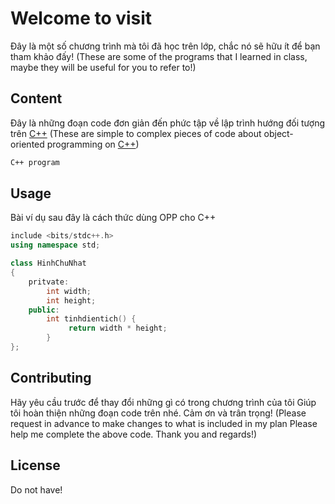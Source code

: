 # Welcome to visit

Đây là một số chương trình mà tôi đã học trên lớp, chắc nó sẽ hữu ít để bạn tham khảo đấy!
(These are some of the programs that I learned in class, maybe they will be useful for you to refer to!)
## Content

Đây là những đoạn code đơn giản đến phức tập về lập trình hướng đối tượng trên [C++](https://www.bloodshed.net/)
(These are simple to complex pieces of code about object-oriented programming on [C++](https://www.bloodshed.net/))
```bash
C++ program
```

## Usage
Bài ví dụ sau đây là cách thức dùng OPP cho C++
```cpp
include <bits/stdc++.h>
using namespace std;

class HinhChuNhat
{
    pritvate:
        int width;
        int height;
    public:
        int tinhdientich() {
             return width * height;
        }
};
```

## Contributing

Hãy yêu cầu trước để thay đổi những gì có trong chương trình của tôi
Giúp tôi hoàn thiện những đoạn code trên nhé.
Cảm ơn và trân trọng!
(Please request in advance to make changes to what is included in my plan
Please help me complete the above code.
Thank you and regards!)

## License

Do not have!

